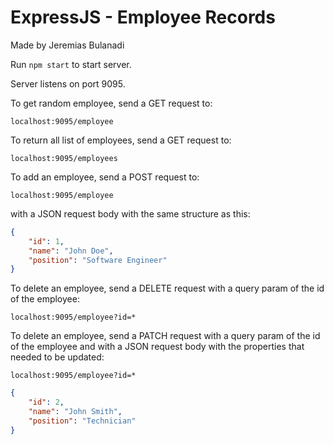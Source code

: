 # ExpressJS - Employee Records 
Made by Jeremias Bulanadi

Run `npm start` to start server.

Server listens on port 9095.


To get random employee, send a GET request to:
```
localhost:9095/employee
```

To return all list of employees, send a GET request to:
```
localhost:9095/employees
```


To add an employee, send a POST request to:
```
localhost:9095/employee
```

with a JSON request body with the same structure as this: 
```json
{
    "id": 1,
    "name": "John Doe",
    "position": "Software Engineer"   
}
```

To delete an employee, send a DELETE request with a query param of the id of the employee:
```
localhost:9095/employee?id=*
```

To delete an employee, send a PATCH request with a query param of the id of the employee and with a JSON request body with the properties that needed to be updated:
```
localhost:9095/employee?id=*
```
```json
{
    "id": 2,
    "name": "John Smith",
    "position": "Technician"   
}
```
